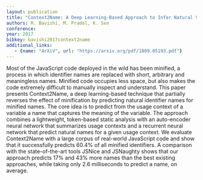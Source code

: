 ```yaml
---
layout: publication
title: "Context2Name: A Deep Learning-Based Approach to Infer Natural Variable Names from Usage Contexts"
authors: R. Bavishi, M. Pradel, K. Sen
conference: 
year: 2017
bibkey: bavishi2017context2name
additional_links:
   - {name: "ArXiV", url: "https://arxiv.org/pdf/1809.05193.pdf"}
---
```

Most of the JavaScript code deployed in the wild has been minified, a process in which identifier names are replaced
with short, arbitrary and meaningless names. Minified code occupies less space, but also makes the code extremely difficult to manually inspect and understand. This paper presents Context2Name, a deep learning-based technique that partially reverses the effect of minification by predicting natural
identifier names for minified names. The core idea is to predict from the usage context of a variable a name that captures
the meaning of the variable. The approach combines a lightweight, token-based static analysis with an auto-encoder
neural network that summarizes usage contexts and a recurrent neural network that predict natural names for a given
usage context. We evaluate Context2Name
with a large corpus of real-world JavaScript code and show that it successfully predicts 60.4% of all minified identifiers. A comparison
with the state-of-the-art tools JSNice and JSNaughty shows
that our approach predicts 17% and 43% more names than the
best existing approaches, while taking only 2.6 milliseconds
to predict a name, on average.
